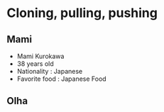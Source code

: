 # Cloning, pulling, pushing

## Mami
* Mami Kurokawa 
* 38 years old
* Nationality : Japanese
* Favorite food : Japanese Food

## Olha
